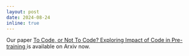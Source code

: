 ```yaml
---
layout: post
date: 2024-08-24
inline: true
---
```


Our paper <a href="https://arxiv.org/abs/2408.10914" target="blank">To Code, or Not To Code? Exploring Impact of Code in Pre-training
</a> is available on Arxiv now.